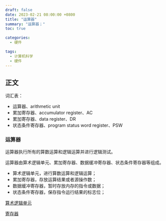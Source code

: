 ```yaml
---
draft: false
date: 2023-02-21 08:00:00 +0800
title: "运算器"
summary: "运算器；"
toc: true

categories:
  - 硬件

tags:
  - 计算机科学
  - 硬件
---
```


## 正文

词汇表：

- 运算器、arithmetic unit
- 累加寄存器、accumulator register、AC
- 累加寄存器、data register、DR
- 状态条件寄存器、program status word register、PSW

### 运算器

运算器执行所有的算数运算和逻辑运算并进行逻辑测试。

运算器由算术逻辑单元、累加寄存器、数据缓冲寄存器、状态条件寄存器等组成。

- 算术逻辑单元，进行算数运算和逻辑运算；
- 累加寄存器，存放运算结果或者源操作数；
- 数据缓冲寄存器，暂时存放内存的指令或数据；
- 状态条件寄存器，保存指令运行结果的标志位；

[算术逻辑单元](/post/computer-science/hardware/算术逻辑单元)

[寄存器](/post/computer-science/hardware/寄存器)
